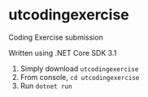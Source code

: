 # utcodingexercise
Coding Exercise submission

Written using .NET Core SDK 3.1

1. Simply download `utcodingexercise`
2. From console, `cd utcodingexercise`
3. Run `dotnet run`
